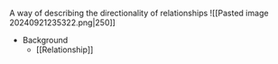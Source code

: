 A way of describing the directionality of relationships
![[Pasted image 20240921235322.png|250]]
- Background
	- [[Relationship]]